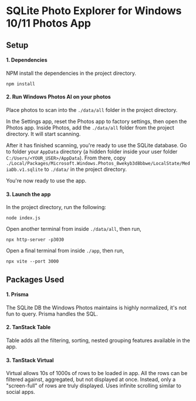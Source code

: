 # SQLite Photo Explorer for Windows 10/11 Photos App
  
## Setup
#### 1. Dependencies
NPM install the dependencies in the project directory.
```
npm install
```
  
#### 2. Run Windows Photos AI on your photos
Place photos to scan into the `./data/all` folder in 
the project directory.
  
In the Settings app, reset the Photos app to factory settings, 
then open the Photos app. Inside Photos, add the `./data/all` folder 
from the project directory. It will start scanning.
  
After it has finished scanning, you're ready to use the SQLite 
database. Go to folder your `AppData` directory (a hidden folder 
inside your user folder `C:/Users/<YOUR_USER>/AppData`). From there, 
copy `./Local/Packages/Microsoft.Windows.Photos_8wekyb3d8bbwe/LocalState/MediaDb.v1.sqlite` to `./data/` in the project directory.
  
You're now ready to use the app.
  
#### 3. Launch the app
In the project directory, run the following:
```
node index.js
```
  
Open another terminal from inside `./data/all`, then run,
```
npx http-server -p3030
```
  
Open a final terminal from inside `./app`, then run,
```
npx vite --port 3000
```
  
## Packages Used
#### 1. Prisma
The SQLite DB the Windows Photos maintains is highly normalized, 
it's not fun to query. Prisma handles the SQL.
  
#### 2. TanStack Table
Table adds all the filtering, sorting, nested grouping features 
available in the app.

#### 3. TanStack Virtual
Virtual allows 10s of 1000s of rows to be loaded in app. 
All the rows can be filtered against, aggregated, but not 
displayed at once. Instead, only a "screen-full" of rows 
are truly displayed. Uses infinite scrolling similar to social apps.
  
